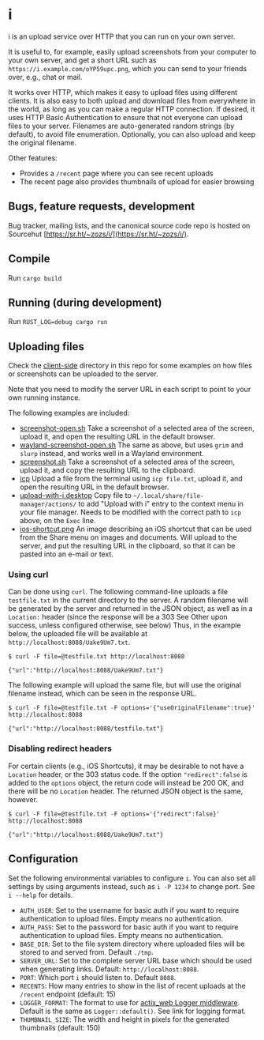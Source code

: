 # i

i is an upload service over HTTP that you can run on your own server.

It is useful to, for example, easily upload screenshots from your computer to your own server, and get a short URL such as `https://i.example.com/oYP59upc.png`, which you can send to your friends over, e.g., chat or mail.

It works over HTTP, which makes it easy to upload files using different clients. It is also easy to both upload and download files from everywhere in the world, as long as you can make a regular HTTP connection. If desired, it uses HTTP Basic Authentication to ensure that not everyone can upload files to your server. Filenames are auto-generated random strings (by default), to avoid file enumeration. Optionally, you can also upload and keep the original filename.

Other features:

* Provides a `/recent` page where you can see recent uploads
* The recent page also provides thumbnails of upload for easier browsing

## Bugs, feature requests, development

Bug tracker, mailing lists, and the canonical source code repo is hosted on Sourcehut [https://sr.ht/~zozs/i/](https://sr.ht/~zozs/i/).

## Compile

Run `cargo build`

## Running (during development)

Run `RUST_LOG=debug cargo run`

## Uploading files

Check the [client-side](client-side/) directory in this repo for some examples on how files or screenshots can be uploaded to the server.

Note that you need to modify the server URL in each script to point to your own running instance.

The following examples are included:

* [screenshot-open.sh](client-side/screenshot-open.sh) Take a screenshot of a selected area of the screen, upload it, and open the resulting URL in the default browser.
* [wayland-screenshot-open.sh](client-side/wayland-screenshot-open.sh) The same as above, but uses `grim` and `slurp` instead, and works well in a Wayland environment.
* [screenshot.sh](client-side/screenshot.sh) Take a screenshot of a selected area of the screen, upload it, and copy the resulting URL to the clipboard.
* [icp](client-side/icp) Upload a file from the terminal using `icp file.txt`, upload it, and open the resulting URL in the default browser.
* [upload-with-i.desktop](client-side/upload-with-i.desktop) Copy file to `~/.local/share/file-manager/actions/` to add "Upload with i" entry to the context menu in your file manager. Needs to be modified with the correct path to `icp` above, on the `Exec` line.
* [ios-shortcut.png](client-side/ios-shortcut.png) An image describing an iOS shortcut that can be used from the Share menu on images and documents. Will upload to the server, and put the resulting URL in the clipboard, so that it can be pasted into an e-mail or text.

### Using curl

Can be done using `curl`. The following command-line uploads a file `testfile.txt` in the current directory to the server.
A random filename will be generated by the server and returned in the JSON object, as well as in a `Location:` header (since the response will be a 303 See Other upon success, unless configured otherwise, see below) Thus, in the example below, the uploaded file will be available at `http://localhost:8088/Uake9Um7.txt`.

```
$ curl -F file=@testfile.txt http://localhost:8088

{"url":"http://localhost:8088/Uake9Um7.txt"}
```

The following example will upload the same file, but will use the original filename instead, which can be seen in the response URL.

```
$ curl -F file=@testfile.txt -F options='{"useOriginalFilename":true}' http://localhost:8088

{"url":"http://localhost:8088/testfile.txt"}
```

### Disabling redirect headers

For certain clients (e.g., iOS Shortcuts), it may be desirable to not have a `Location` header, or the 303 status code. If the option `"redirect":false` is added to the `options` object, the return code will instead be 200 OK, and there will be no `Location` header. The returned JSON object is the same, however.

```
$ curl -F file=@testfile.txt -F options='{"redirect":false}' http://localhost:8088

{"url":"http://localhost:8088/Uake9Um7.txt"}
```

## Configuration

Set the following environmental variables to configure `i`.
You can also set all settings by using arguments instead, such as `i -P 1234` to change port.
See `i --help` for details.

* `AUTH_USER`: Set to the username for basic auth if you want to require authentication to upload files. Empty means no authentication.
* `AUTH_PASS`: Set to the password for basic auth if you want to require authentication to upload files. Empty means no authentication.
* `BASE_DIR`: Set to the file system directory where uploaded files will be stored to and served from. Default `./tmp`.
* `SERVER_URL`: Set to the complete server URL base which should be used when generating links. Default: `http://localhost:8088`.
* `PORT`: Which port `i` should listen to. Default `8088`.
* `RECENTS`: How many entries to show in the list of recent uploads at the `/recent` endpoint (default: 15)
* `LOGGER_FORMAT`: The format to use for [actix_web Logger middleware](https://actix.rs/actix-web/actix_web/middleware/struct.Logger.html). Default is the same as `Logger::default()`. See link for logging format.
* `THUMBNAIL_SIZE`: The width and height in pixels for the generated thumbnails (default: 150)
